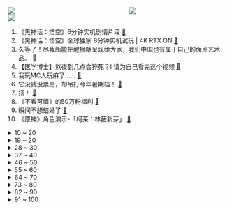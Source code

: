 <div >
	<a style="float:left;width:55%;" href = "https://github.com/anuraghazra/github-readme-stats">
	 <img src = "https://github-readme-stats.vercel.app/api?username=iuuuuuaena&theme=buefy&show_icons=true"/>
	</a>
	<a  style="float:right;width:45%" href = "https://github.com/anuraghazra/github-readme-stats">
	 <img  src="https://github-readme-stats.vercel.app/api/top-langs/?username=anuraghazra&layout=compact"/>
	</a>
	</div>

[![](https://img.shields.io/badge/jxd-@jxdgogogo.xyz-yellowgreen.svg)](https://www.jxdgogogo.xyz)<br>
1. 《黑神话：悟空》6分钟实机剧情片段 [:link:](//www.bilibili.com/video/BV1tN4y1F79k) <br>
2. 《黑神话：悟空》全球独家 8分钟实机试玩 | 4K RTX ON [:link:](//www.bilibili.com/video/BV1t14y1t7rz) <br>
3. 久等了！尽我所能把醒狮酥呈现给大家，我们中国也有属于自己的面点艺术品。 [:link:](//www.bilibili.com/video/BV13V4y1x7Qv) <br>
4. 【医学博士】熬夜到几点会猝死？I 请为自己看完这个视频 [:link:](//www.bilibili.com/video/BV1bS4y1W7A5) <br>
5. 我玩MC人玩麻了…… [:link:](//www.bilibili.com/video/BV1Za4y1f7HD) <br>
6. 它没钱没票房，却吊打今年暑期档！ [:link:](//www.bilibili.com/video/BV1J14y1t7wW) <br>
7. 搭！ [:link:](//www.bilibili.com/video/BV1Re4y1f7N8) <br>
8. 《不看可惜》的50万粉福利 [:link:](//www.bilibili.com/video/BV19T411c7pf) <br>
9. 瞬间不想结婚了 [:link:](//www.bilibili.com/video/BV1Kd4y1N7jM) <br>
10. 《原神》角色演示-「柯莱：林薮新芽」 [:link:](//www.bilibili.com/video/BV1iG4y1a7X4) <br>
<details>
<summary>10 ~ 20</summary>

11. 从18楼摔到负一楼的手机长什么样子？还有修复的可能吗？ [:link:](//www.bilibili.com/video/BV1WT411c7si) <br>
12. 这还能是.....植物大战僵尸【2】！？戴夫的老年生活！ [:link:](//www.bilibili.com/video/BV1Fd4y1N79Y) <br>
13. 宝们，我回来了！8月25日上午10点，中华小子高清重制即将重磅回归 [:link:](//www.bilibili.com/video/BV16P411j7ZA) <br>
14. 把3个emoji放在一起就能变身美少女！？ [:link:](//www.bilibili.com/video/BV1WP411j7oH) <br>
15. 我们飞了1500公里，就为了来看这家店的老板娘【还愿挑战ep13-治愈研究所】 [:link:](//www.bilibili.com/video/BV1Sd4y1R76E) <br>
16. 新番时光机！十年前的观众都在看什么神片？「2012年7月篇」 [:link:](//www.bilibili.com/video/BV1gB4y1V7sz) <br>
17. 《锡纸牛肉》据说跟夏天很配噢！喜欢和不喜欢吃辣的朋友们都看过来！ [:link:](//www.bilibili.com/video/BV1Ce4y1f7Ct) <br>
18. 【原神】不来听听云先生的新曲吗？ [:link:](//www.bilibili.com/video/BV1yU4y1r7UK) <br>
19. 惊喜～是通过了漫长的准备、等待和时机。 [:link:](//www.bilibili.com/video/BV1KV4y1x7PD) <br>
</details>
<details>
<summary>19 ~ 20</summary>

20. 我在MC里发现了巨人！！【暮色森林#完结】 [:link:](//www.bilibili.com/video/BV1Zd4y1o7Z4) <br>
21. 我本来就是普通人，别对我期望太高。 [:link:](//www.bilibili.com/video/BV1XG4y1a7oT) <br>
22. 课 堂 请 勿 对 对 子【中国近代史】！！！ [:link:](//www.bilibili.com/video/BV1iB4y1V7X8) <br>
23. 被泼红油漆、作品差评，“语文女神”冰心到底怎么了？ [:link:](//www.bilibili.com/video/BV1aS4y1W7qV) <br>
24. 猫德学院已经不堪重负，关于被遗弃猫咪的声明 [:link:](//www.bilibili.com/video/BV1hN4y1F7U7) <br>
25. 0.12像素的小白点，承载全人类的未来 [:link:](//www.bilibili.com/video/BV11U4y1r7UM) <br>
26. 崩坏3「纯真梦歌」线上音乐会预告动画 [:link:](//www.bilibili.com/video/BV1yt4y1J7sK) <br>
27. 我为什么花了2000元买了这些冰淇淋？ [:link:](//www.bilibili.com/video/BV14B4y1z7rr) <br>
28. 总有坏人想看我笑话，不会让你们得逞，有爱我的人堡护我。 [:link:](//www.bilibili.com/video/BV1aN4y1F7vT) <br>
</details>
<details>
<summary>28 ~ 30</summary>

29. 霸权横飞！文艺复兴！2022十月新番扫雷推荐 [:link:](//www.bilibili.com/video/BV1pg411r7dA) <br>
30. 《以退为进，已守为攻，妙哉》夏季锦标赛第十三场，现在开始！ [:link:](//www.bilibili.com/video/BV1Ca4y1f7TY) <br>
31. 三个字总结现在的国产剧 [:link:](//www.bilibili.com/video/BV1XW4y1b7gZ) <br>
32. 总算来了！108好汉齐！梁山大聚义！《水浒传》P35 [:link:](//www.bilibili.com/video/BV1uG4y1Y7B2) <br>
33. 这种东西为什么还有人在卖，还有人在买？ [:link:](//www.bilibili.com/video/BV1tG411b7Sr) <br>
34. 传统手工蓑衣 [:link:](//www.bilibili.com/video/BV1CU4y1r7fr) <br>
35. 【MCx原神】你这原神太假了，你再说?!《年度巨制！方块上的提瓦特》(二) 四国旅途篇 [:link:](//www.bilibili.com/video/BV1Ba411d7My) <br>
36. 我养了一朵云 [:link:](//www.bilibili.com/video/BV13U4y1k7Vx) <br>
37. 要脸，别赞 [:link:](//www.bilibili.com/video/BV1MS4y1W7vq) <br>
</details>
<details>
<summary>37 ~ 40</summary>

38. 这个游戏出现在21世纪还是有点早了 [:link:](//www.bilibili.com/video/BV1ca41157kX) <br>
39. 蜘蛛精是嫦娥？曲中藏真相！黑神话剧情解析：踏破银河无觅，寻遍宫阙不见！看似离谱，实则合理 [:link:](//www.bilibili.com/video/BV1jg411r7AD) <br>
40. 【诱拐小流浪计划】流浪、碰瓷、奶音、话痨、听话、要素过多！！vol.003 [:link:](//www.bilibili.com/video/BV1DS4y1p7FL) <br>
41. 官有多大，酒有多低 [:link:](//www.bilibili.com/video/BV1dB4y1B7sU) <br>
42. 《明日方舟》危机合约新赛季「尘环行动」宣传PV [:link:](//www.bilibili.com/video/BV14G411b7VF) <br>
43. 谢谢B站，我成功了！！！ [:link:](//www.bilibili.com/video/BV19V4y1s7AF) <br>
44. 小本生意 诚信为本 [:link:](//www.bilibili.com/video/BV1RG411x7fp) <br>
45. 清道夫晒干以后，真的可以复活吗？ [:link:](//www.bilibili.com/video/BV1zU4y1r7iF) <br>
46. 大大怪带着小小怪来B站啦，童年DNA又双叒叕动啦！【高全胜&严彦子】 [:link:](//www.bilibili.com/video/BV1de4y1f7Tt) <br>
</details>
<details>
<summary>46 ~ 50</summary>

47. 不如意事常八九 可与人言无二三 [:link:](//www.bilibili.com/video/BV1mt4y1J7Eb) <br>
48. 有一个女孩心甘情愿为你苦等2年，还有什么比这种爱情更动人 [:link:](//www.bilibili.com/video/BV1Ka4115751) <br>
49. 这个玩具也太丝滑了，但是暗藏玄鸡🐓！ [:link:](//www.bilibili.com/video/BV1Vd4y1Z7nz) <br>
50. “笑死，还以为他们退圈了…原来不是老头帅了，是帅哥老了！！” [:link:](//www.bilibili.com/video/BV19t4y1J7Bt) <br>
51. 【时代少年团】时代少年团的拍摄日常 [:link:](//www.bilibili.com/video/BV1xg411r7V6) <br>
52. 这个思维，会断送你的大学四年 [:link:](//www.bilibili.com/video/BV1TV4y1x7YV) <br>
53. 【中气爱】今年为什么热成这样？2022超强高温的底层逻辑 [:link:](//www.bilibili.com/video/BV16a4y1f7Pj) <br>
54. ⚡必须点击，不得不玩⚡ [:link:](//www.bilibili.com/video/BV1Ue4y1f7zZ) <br>
55. 耗时两年半! 的个人练习僵尸! [:link:](//www.bilibili.com/video/BV14e4y1f7PU) <br>
</details>
<details>
<summary>55 ~ 60</summary>

56. 宵 宫 姐 姐 才 不 摇！【嫌弃】 [:link:](//www.bilibili.com/video/BV1Tg411r7gb) <br>
57. 父母的爱，改变重病孩子的一生！52万中国观众，打出8.6高分！ [:link:](//www.bilibili.com/video/BV1uU4y1k75K) <br>
58. 有一件令人气愤的事…… [:link:](//www.bilibili.com/video/BV1Xa411V7Wr) <br>
59. 100元在美国超市能买什么？盒饭一斤80元，你受得了吗？ [:link:](//www.bilibili.com/video/BV1Nd4y1N7K6) <br>
60. 救。我在演唱会上被十二个次人围观跳舞+被崔胜澈送了帽子+被徐明浩拍了直拍+被权顺荣认证是真老虎。【SEVENTEEN】 [:link:](//www.bilibili.com/video/BV1dB4y1B7uQ) <br>
61. 当你的舍友打王者打到崩溃，而大家都在哈哈哈时… [:link:](//www.bilibili.com/video/BV1S14y147zi) <br>
62. 帅小伙被迫跪着给欣小萌做海鲜大餐，沐上居然来炫身材 [:link:](//www.bilibili.com/video/BV1aB4y1V7Ui) <br>
63. 全员内鬼？斗龙战士十二星龙篇！到底讲了什么？ [:link:](//www.bilibili.com/video/BV1J14y1t7TE) <br>
64. 揭秘大阪天国地狱扭蛋机骗局！花了20W全是垃圾？？ [:link:](//www.bilibili.com/video/BV1Eg411r7e3) <br>
</details>
<details>
<summary>64 ~ 70</summary>

65. “此视频献给所有原神女玩家。” [:link:](//www.bilibili.com/video/BV1QB4y1B7PR) <br>
66. 终于还是下手了！复刻了30年前一款糕点！！ [:link:](//www.bilibili.com/video/BV1zd4y1w7Tf) <br>
67. 借 位 比 心【伍六七篇】 [:link:](//www.bilibili.com/video/BV1ZW4y1h7zF) <br>
68. 看来我们的商业生涯是到此为止了！ [:link:](//www.bilibili.com/video/BV1414y1t7kD) <br>
69. 印度夜市吃棉花糖 [:link:](//www.bilibili.com/video/BV1xB4y1z7cR) <br>
70. 【4K】历时六年，我在游戏中实现了云计算 [:link:](//www.bilibili.com/video/BV16G411t729) <br>
71. 来自台湾省的凉圆，你们吃过吗？ [:link:](//www.bilibili.com/video/BV1pG411b7Js) <br>
72. “他们只是演了一场戏 忘不了的是我们”｜芝月仙剑仿妆系列 [:link:](//www.bilibili.com/video/BV1ee4y1f7aT) <br>
73. 【4k】我，即是军团！ [:link:](//www.bilibili.com/video/BV13d4y1N737) <br>
</details>
<details>
<summary>73 ~ 80</summary>

74. 【low君】《苍兰诀》：本座不甘心！但本座确实被拿捏了！ [:link:](//www.bilibili.com/video/BV1ia411d7dg) <br>
75. 小卖部再也赚不到我的钱了！ [:link:](//www.bilibili.com/video/BV1St4y1J7cd) <br>
76. 原神：80原石+20万摩拉，3.0须弥教令院举荐信获取攻略 [:link:](//www.bilibili.com/video/BV15a411574R) <br>
77. 当你每天都能丢出一个随机品质的空岛？是传说还是普通全看脸！ 我的世界 [:link:](//www.bilibili.com/video/BV1zV4y1p7sA) <br>
78. 求助人：被困数日，也不敢投喂，生怕它掉下去，它虽然肚子饿，但动也不敢动 [:link:](//www.bilibili.com/video/BV1fG411x7VP) <br>
79. 恭喜，她终于被拉下神坛 [:link:](//www.bilibili.com/video/BV1wG4y1Y7v5) <br>
80. 《暑假大摆特摆》 [:link:](//www.bilibili.com/video/BV1Dd4y1P7wm) <br>
81. 全球排名第一的蛋挞！一年卖700万个！到底有多好吃？ [:link:](//www.bilibili.com/video/BV1pG411b7Mn) <br>
82. 载钢材回国遇疯狗浪，大风浪航行大厨提议吃火锅，海员生活记录。 [:link:](//www.bilibili.com/video/BV1Kd4y1P7F9) <br>
</details>
<details>
<summary>82 ~ 90</summary>

83. 当素颜黄黑皮尝试性感辣妹风...... [:link:](//www.bilibili.com/video/BV1Jg411r7X8) <br>
84. 【STN快报第6.5季03】曙光的猩猩能出抱枕，上海的猩猩能出么？ [:link:](//www.bilibili.com/video/BV1qd4y1R7mr) <br>
85. 唢呐不想再平平无奇了 Normal no more [:link:](//www.bilibili.com/video/BV1ia4y1f7nW) <br>
86. 这绝对是猪肉最鲜的吃法，没有之一，大理的生皮具体是怎么做的呢？ [:link:](//www.bilibili.com/video/BV1ja411d72o) <br>
87. 针对性训练 [:link:](//www.bilibili.com/video/BV1Lg411r72o) <br>
88. 战力天花板 [:link:](//www.bilibili.com/video/BV1Ca4y1f7mD) <br>
89. 别瞎找了！10w+姐妹争着找的口红！看这篇就够了 [:link:](//www.bilibili.com/video/BV1aN4y1V72V) <br>
90. MC史上最咸鱼的模组？万物都能制作苹果！每种苹果都有特殊功能！我的世界Minecraft [:link:](//www.bilibili.com/video/BV1xT411c7Q7) <br>
91. 我没配音《黑神话：悟空》，别私信我再问了，谢谢！ [:link:](//www.bilibili.com/video/BV1uG41147go) <br>
</details>
<details>
<summary>91 ~ 100</summary>

92. 我妹的办法，确实是最好的办法 [:link:](//www.bilibili.com/video/BV15B4y1V7yv) <br>
93. 在德国上班真的干半年休半年？现身说法，算一下我自己的工作强度 [:link:](//www.bilibili.com/video/BV1rd4y1w7Zb) <br>
94. 小提琴大佬装作萌新上台表演... [:link:](//www.bilibili.com/video/BV1ca41157gJ) <br>
95. 【Re0】定格动画丨雷姆拉姆翻跳PAKU【Animist】 [:link:](//www.bilibili.com/video/BV1NV4y1x7pN) <br>
96. 猫猫:怎么倒霉的事都落在我身上啊！！！ [:link:](//www.bilibili.com/video/BV1QG411x7r7) <br>
97. 【阿斗】季均9.5！斩获47个艾美奖火爆全球，美剧史诗巨作《权力的游戏》第1期 [:link:](//www.bilibili.com/video/BV1rW4y1b7EM) <br>
98. 《都是当年妈妈玩剩下的》 [:link:](//www.bilibili.com/video/BV1RB4y1B71E) <br>
99. 14岁，新人UP主，将来想当漫画家 [:link:](//www.bilibili.com/video/BV1qd4y1R7XB) <br>
100. 旅行者们在进入须弥之前，给海岛留个纪念吧~ [:link:](//www.bilibili.com/video/BV15G41147zt) <br>
</details>
